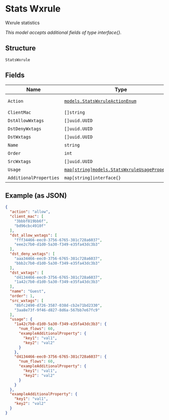 
# Stats Wxrule

Wxrule statistics

*This model accepts additional fields of type interface{}.*

## Structure

`StatsWxrule`

## Fields

| Name | Type | Tags | Description |
|  --- | --- | --- | --- |
| `Action` | [`models.StatsWxruleActionEnum`](../../doc/models/stats-wxrule-action-enum.md) | Required | enum: `allow`, `block` |
| `ClientMac` | `[]string` | Required | - |
| `DstAllowWxtags` | `[]uuid.UUID` | Required | - |
| `DstDenyWxtags` | `[]uuid.UUID` | Required | - |
| `DstWxtags` | `[]uuid.UUID` | Required | - |
| `Name` | `string` | Required | - |
| `Order` | `int` | Required | - |
| `SrcWxtags` | `[]uuid.UUID` | Required | - |
| `Usage` | [`map[string]models.StatsWxruleUsageProperties`](../../doc/models/stats-wxrule-usage-properties.md) | Required | - |
| `AdditionalProperties` | `map[string]interface{}` | Optional | - |

## Example (as JSON)

```json
{
  "action": "allow",
  "client_mac": [
    "3bbbf819bb6f",
    "bd96cbc4910f"
  ],
  "dst_allow_wxtags": [
    "fff34466-eec0-3756-6765-381c728a6037",
    "eee2c7b0-d1d0-5a30-f349-e35fa43dc3b3"
  ],
  "dst_deny_wxtags": [
    "aaa34466-eec0-3756-6765-381c728a6037",
    "bbb2c7b0-d1d0-5a30-f349-e35fa43dc3b3"
  ],
  "dst_wxtags": [
    "d4134466-eec0-3756-6765-381c728a6037",
    "1a42c7b0-d1d0-5a30-f349-e35fa43dc3b3"
  ],
  "name": "Guest",
  "order": 1,
  "src_wxtags": [
    "8bfc2490-d726-3587-038d-cb2e71bd2330",
    "3aa8e73f-9f46-d827-8d6a-567bb7e67fc9"
  ],
  "usage": {
    "1a42c7b0-d1d0-5a30-f349-e35fa43dc3b3": {
      "num_flows": 60,
      "exampleAdditionalProperty": {
        "key1": "val1",
        "key2": "val2"
      }
    },
    "d4134466-eec0-3756-6765-381c728a6037": {
      "num_flows": 60,
      "exampleAdditionalProperty": {
        "key1": "val1",
        "key2": "val2"
      }
    }
  },
  "exampleAdditionalProperty": {
    "key1": "val1",
    "key2": "val2"
  }
}
```

